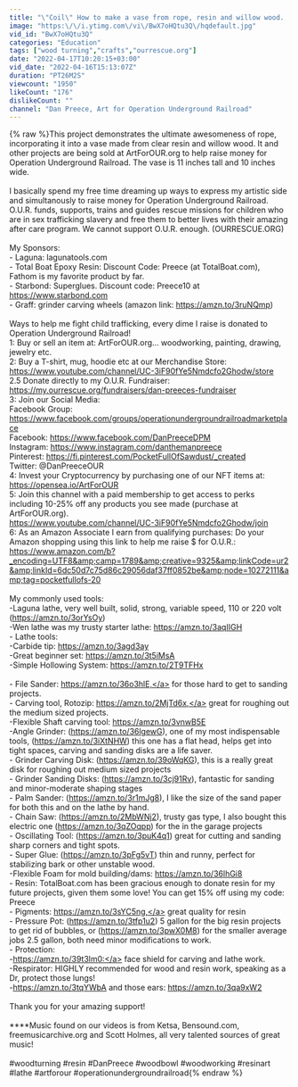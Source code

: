```yaml
---
title: "\"Coil\" How to make a vase from rope, resin and willow wood.  Wood turning, resin casting.  O.U.R."
image: "https:\/\/i.ytimg.com\/vi\/BwX7oHQtu3Q\/hqdefault.jpg"
vid_id: "BwX7oHQtu3Q"
categories: "Education"
tags: ["wood turning","crafts","ourrescue.org"]
date: "2022-04-17T10:20:15+03:00"
vid_date: "2022-04-16T15:13:07Z"
duration: "PT26M2S"
viewcount: "1950"
likeCount: "176"
dislikeCount: ""
channel: "Dan Preece, Art for Operation Underground Railroad"
---
```

{% raw %}This project demonstrates the ultimate awesomeness of rope, incorporating it into a vase made from clear resin and willow wood.  It and other projects are being sold at ArtForOUR.org to help raise money for Operation Underground Railroad.  The vase is 11 inches tall and 10 inches wide. <br /><br />I basically spend my free time dreaming up ways to express my artistic side and simultanously to raise money for Operation Underground Railroad.  O.U.R. funds, supports, trains and guides rescue missions for children who are in sex trafficking slavery and free them to better lives with their amazing after care program.  We cannot support O.U.R. enough. (OURRESCUE.ORG)<br /><br />My Sponsors: <br />- Laguna: lagunatools.com<br />- Total Boat Epoxy Resin: Discount Code: Preece (at TotalBoat.com), Fathom is my favorite product by far.<br />- Starbond: Superglues.  Discount code: Preece10  at <a rel="nofollow" target="blank" href="https://www.starbond.com">https://www.starbond.com</a><br />- Graff: grinder carving wheels (amazon link: <a rel="nofollow" target="blank" href="https://amzn.to/3ruNQmp)">https://amzn.to/3ruNQmp)</a><br /><br />Ways to help me fight child trafficking, every dime I raise is donated to Operation Underground Railroad!<br />1: Buy or sell an item at: ArtForOUR.org... woodworking, painting, drawing, jewelry etc.<br />2: Buy a T-shirt, mug, hoodie etc at our Merchandise Store: <a rel="nofollow" target="blank" href="https://www.youtube.com/channel/UC-3iF90fYe5Nmdcfo2Ghodw/store">https://www.youtube.com/channel/UC-3iF90fYe5Nmdcfo2Ghodw/store</a><br />2.5 Donate directly to my O.U.R. Fundraiser: <a rel="nofollow" target="blank" href="https://my.ourrescue.org/fundraisers/dan-preeces-fundraiser">https://my.ourrescue.org/fundraisers/dan-preeces-fundraiser</a><br />3: Join our Social Media:<br />Facebook Group: <a rel="nofollow" target="blank" href="https://www.facebook.com/groups/operationundergroundrailroadmarketplace">https://www.facebook.com/groups/operationundergroundrailroadmarketplace</a><br />Facebook: <a rel="nofollow" target="blank" href="https://www.facebook.com/DanPreeceDPM">https://www.facebook.com/DanPreeceDPM</a><br />Instagram: <a rel="nofollow" target="blank" href="https://www.instagram.com/danthemanpreece">https://www.instagram.com/danthemanpreece</a><br />Pinterest: <a rel="nofollow" target="blank" href="https://fi.pinterest.com/PocketFullOfSawdust/_created">https://fi.pinterest.com/PocketFullOfSawdust/_created</a><br />Twitter: @DanPreeceOUR<br />4: Invest your Cryptocurrency by purchasing one of our NFT items at: <a rel="nofollow" target="blank" href="https://opensea.io/ArtForOUR">https://opensea.io/ArtForOUR</a>  <br />5: Join this channel with a paid membership to get access to perks including 10-25% off any products you see made (purchase at ArtForOUR.org). <br /> <a rel="nofollow" target="blank" href="https://www.youtube.com/channel/UC-3iF90fYe5Nmdcfo2Ghodw/join">https://www.youtube.com/channel/UC-3iF90fYe5Nmdcfo2Ghodw/join</a><br />6: As an Amazon Associate I earn from qualifying purchases: Do your Amazon shopping using this link to help me raise $ for O.U.R.: <a rel="nofollow" target="blank" href="https://www.amazon.com/b?_encoding=UTF8&amp;camp=1789&amp;creative=9325&amp;linkCode=ur2&amp;linkId=6dc50d7c75d86c29056daf37ff0852be&amp;node=10272111&amp;tag=pocketfullofs-20">https://www.amazon.com/b?_encoding=UTF8&amp;camp=1789&amp;creative=9325&amp;linkCode=ur2&amp;linkId=6dc50d7c75d86c29056daf37ff0852be&amp;node=10272111&amp;tag=pocketfullofs-20</a><br /><br />My commonly used tools:  <br />-Laguna lathe, very well built, solid, strong, variable speed, 110 or 220 volt (<a rel="nofollow" target="blank" href="https://amzn.to/3orYsOy)">https://amzn.to/3orYsOy)</a> <br />       -Wen lathe was my trusty starter lathe: <a rel="nofollow" target="blank" href="https://amzn.to/3aqIIGH">https://amzn.to/3aqIIGH</a><br /> - Lathe tools:  <br />       -Carbide tip: <a rel="nofollow" target="blank" href="https://amzn.to/3agd3ay">https://amzn.to/3agd3ay</a><br />       -Great beginner set: <a rel="nofollow" target="blank" href="https://amzn.to/3t5iMsA">https://amzn.to/3t5iMsA</a><br />       -Simple Hollowing System: <a rel="nofollow" target="blank" href="https://amzn.to/2T9TFHx">https://amzn.to/2T9TFHx</a><br /><br />- File Sander: <a rel="nofollow" target="blank" href="https://amzn.to/36o3hlE,">https://amzn.to/36o3hlE,</a> for those hard to get to sanding projects.<br />- Carving tool, Rotozip:  <a rel="nofollow" target="blank" href="https://amzn.to/2MjTd6x,">https://amzn.to/2MjTd6x,</a> great for roughing out the medium sized projects.<br />-Flexible Shaft carving tool: <a rel="nofollow" target="blank" href="https://amzn.to/3vnwB5E">https://amzn.to/3vnwB5E</a><br />-Angle Grinder: (<a rel="nofollow" target="blank" href="https://amzn.to/36lgewG),">https://amzn.to/36lgewG),</a> one of my most indispensable tools, (<a rel="nofollow" target="blank" href="https://amzn.to/3iXtNHW)">https://amzn.to/3iXtNHW)</a> this one has a flat head, helps get into tight spaces,  carving and sanding disks are a life saver.<br />     - Grinder Carving Disk:  (<a rel="nofollow" target="blank" href="https://amzn.to/39oWqKG),">https://amzn.to/39oWqKG),</a> this is a really great disk for roughing out medium sized projects<br />     - Grinder Sanding Disks: (<a rel="nofollow" target="blank" href="https://amzn.to/3cj91Rv),">https://amzn.to/3cj91Rv),</a> fantastic for sanding and minor-moderate shaping stages<br />- Palm Sander: (<a rel="nofollow" target="blank" href="https://amzn.to/3r1mJg8),">https://amzn.to/3r1mJg8),</a> I like the size of the sand paper for both this and on the lathe by hand. <br />- Chain Saw: (<a rel="nofollow" target="blank" href="https://amzn.to/2MbWNj2),">https://amzn.to/2MbWNj2),</a> trusty gas type, I also bought this electric one (<a rel="nofollow" target="blank" href="https://amzn.to/3qZOqpp)">https://amzn.to/3qZOqpp)</a> for the in the garage projects<br />- Oscillating Tool: (<a rel="nofollow" target="blank" href="https://amzn.to/3puK4q1)">https://amzn.to/3puK4q1)</a> great for cutting and sanding sharp corners and tight spots.<br />- Super Glue: (<a rel="nofollow" target="blank" href="https://amzn.to/3pFg5vT)">https://amzn.to/3pFg5vT)</a> thin and runny, perfect for stabilizing bark or other unstable wood.  <br />-Flexible Foam for mold building/dams: <a rel="nofollow" target="blank" href="https://amzn.to/36lhGi8">https://amzn.to/36lhGi8</a><br />- Resin: TotalBoat.com has been gracious enough to donate resin for my future projects, given them some love!  You can get 15% off using my code: Preece<br />     - Pigments: <a rel="nofollow" target="blank" href="https://amzn.to/3sYC5ng,">https://amzn.to/3sYC5ng,</a> great quality for resin<br />     - Pressure Pot: (<a rel="nofollow" target="blank" href="https://amzn.to/3tfp1u2)">https://amzn.to/3tfp1u2)</a> 5 gallon for the big resin projects to get rid of bubbles, or (<a rel="nofollow" target="blank" href="https://amzn.to/3pwX0M8)">https://amzn.to/3pwX0M8)</a> for the smaller average jobs 2.5 gallon, both need minor modifications to work. <br />- Protection: <br />     -<a rel="nofollow" target="blank" href="https://amzn.to/39t3lm0:">https://amzn.to/39t3lm0:</a> face shield for carving and lathe work.  <br />     -Respirator: HIGHLY recommended for wood and resin work, speaking as a Dr, protect those lungs!  <br />     -<a rel="nofollow" target="blank" href="https://amzn.to/3tqYWbA">https://amzn.to/3tqYWbA</a> and those ears:  <a rel="nofollow" target="blank" href="https://amzn.to/3qa9xW2">https://amzn.to/3qa9xW2</a><br /><br />Thank you for your amazing support!<br /><br />****Music found on our videos is from Ketsa, Bensound.com, freemusicarchive.org and Scott Holmes, all very talented sources of great music!<br /><br />#woodturning #resin #DanPreece #woodbowl #woodworking #resinart #lathe #artforour #operationundergroundrailroad{% endraw %}
